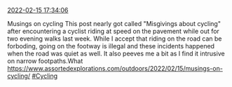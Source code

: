 [2022-02-15 17:34:06](https://mstdn.social/@hill_wanderer/107803210307401080)

Musings on cycling This post nearly got called &quot;Misgivings about cycling&quot; after encountering a cyclist riding at speed on the pavement while out for two evening walks last week. While I accept that riding on the road can be forboding, going on the footway is illegal and these incidents happened when the road was quiet as well. It also peeves me a bit as I find it intrusive on narrow footpaths.What  <a href="https://www.assortedexplorations.com/outdoors/2022/02/15/musings-on-cycling/" target="_blank" rel="nofollow noopener noreferrer" translate="no">https://www.assortedexplorations.com/outdoors/2022/02/15/musings-on-cycling/</a> <a href="https://mstdn.social/tags/Cycling" class="mention hashtag" rel="tag">#Cycling</a>